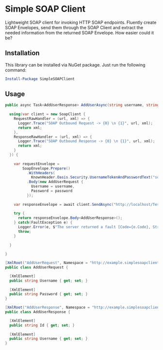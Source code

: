 # Simple SOAP Client
Lightweight SOAP client for invoking HTTP SOAP endpoints.
Fluently create SOAP Envelopes, send them through the SOAP Client and extract the needed information from the returned SOAP Envelope. How easier could it be? 

## Installation 
This library can be installed via NuGet package. Just run the following command:

```powershell
Install-Package SimpleSOAPClient
```

## Usage

```csharp
public async Task<AddUserResponse> AddUserAsync(string username, string password, CancellationToken ct) {
  
  using(var client = new SoapClient {
    RequestRawHandler = (url, xml) => {
      Logger.Trace("SOAP Outbound Request -> {0} \n {1}", url, xml);
      return xml;
    },
    ResponseRawHandler = (url, xml) => {
      Logger.Trace("SOAP Outbound Response -> {0} \n {1}", url, xml);
      return xml;
    }
  }) {
    
    var requestEnvelope = 
        SoapEnvelope.Prepare()
          .WithHeaders(
            KnownHeader.Oasis.Security.UsernameTokenAndPasswordText("some-user", "some-password"))
          .Body(new AddUserRequest {
            Username = username,
            Password = password
          });
    
    var responseEnvelope = await client.SendAsync("http://localhost/TestSoapServer", requestEnvelope, ct);
    
    try {
      return responseEnvelope.Body<AddUserResponse>();
    } catch(FaultException e) {
      Logger.Error(e, $"The server returned a fault [Code={e.Code}, String={e.String}, Actor={e.Actor}]");
      throw;
    }
    
  }
  
}

[XmlRoot("AddUserRequest", Namespace = "http://example.simplesoapclient.com/request")]
public class AddUserRequest {

  [XmlElement]
  public string Username { get; set; }
  
  [XmlElement]
  public string Password { get; set; }
}

[XmlRoot("AddUserResponse", Namespace = "http://example.simplesoapclient.com/response")]
public class AddUserResponse {

  [XmlElement]
  public string Id { get; set; }
  
  [XmlElement]
  public string Username { get; set; }
}
```
